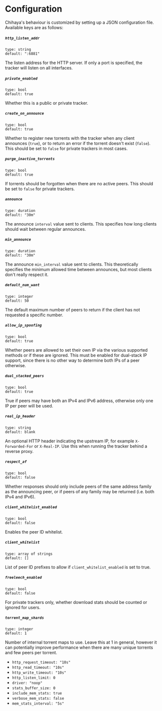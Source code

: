 # Configuration

Chihaya's behaviour is customized by setting up a JSON configuration file.
Available keys are as follows:

##### `http_listen_addr`

    type: string
    default: ":6881"

The listen address for the HTTP server. If only a port is specified, the tracker will listen on all interfaces.

##### `private_enabled`

    type: bool
    default: true

Whether this is a public or private tracker.

##### `create_on_announce`

    type: bool
    default: true

Whether to register new torrents with the tracker when any client announces (`true`), or to return an error if the torrent doesn't exist (`false`). This should be set to `false` for private trackers in most cases.

##### `purge_inactive_torrents`

    type: bool
    default: true

If torrents should be forgotten when there are no active peers. This should be set to `false` for private trackers.

##### `announce`

    type: duration
    default: "30m"

The announce `interval` value sent to clients. This specifies how long clients should wait between regular announces.

##### `min_announce`

    type: duration
    default: "30m"

The announce `min_interval` value sent to clients. This theoretically specifies the minimum allowed time between announces, but most clients don't really respect it.

##### `default_num_want`

    type: integer
    default: 50

The default maximum number of peers to return if the client has not requested a specific number.

##### `allow_ip_spoofing`

    type: bool
    default: true

Whether peers are allowed to set their own IP via the various supported methods or if these are ignored. This must be enabled for dual-stack IP support, since there is no other way to determine both IPs of a peer otherwise.

##### `dual_stacked_peers`

    type: bool
    default: true

True if peers may have both an IPv4 and IPv6 address, otherwise only one IP per peer will be used.

##### `real_ip_header`

    type: string
    default: blank

An optional HTTP header indicating the upstream IP, for example `X-Forwarded-For` or `X-Real-IP`. Use this when running the tracker behind a reverse proxy.

##### `respect_af`

    type: bool
    default: false

Whether responses should only include peers of the same address family as the announcing peer, or if peers of any family may be returned (i.e. both IPv4 and IPv6).

##### `client_whitelist_enabled`

    type: bool
    default: false

Enables the peer ID whitelist.

##### `client_whitelist`

    type: array of strings
    default: []

List of peer ID prefixes to allow if `client_whitelist_enabled` is set to true.

##### `freeleech_enabled`

    type: bool
    default: false

For private trackers only, whether download stats should be counted or ignored for users.

##### `torrent_map_shards`

    type: integer
    default: 1

Number of internal torrent maps to use. Leave this at 1 in general, however it can potentially improve performance when there are many unique torrents and few peers per torrent.

- `http_request_timeout: "10s"`
- `http_read_timeout: "10s"`
- `http_write_timeout: "10s"`
- `http_listen_limit: 0`
- `driver: "noop"`
- `stats_buffer_size: 0`
- `include_mem_stats: true`
- `verbose_mem_stats: false`
- `mem_stats_interval: "5s"`

